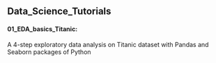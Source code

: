 ## Data_Science_Tutorials

#### 01_EDA_basics_Titanic: 
  A 4-step exploratory data analysis on Titanic dataset with Pandas and Seaborn packages of Python
